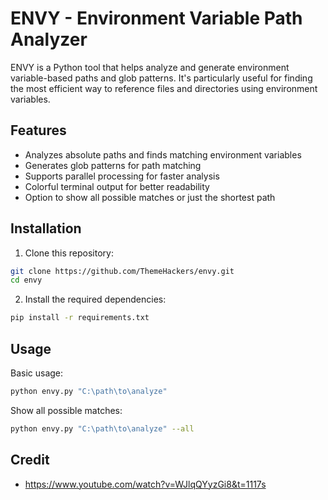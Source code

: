 # ENVY - Environment Variable Path Analyzer

ENVY is a Python tool that helps analyze and generate environment variable-based paths and glob patterns. It's particularly useful for finding the most efficient way to reference files and directories using environment variables.

## Features

- Analyzes absolute paths and finds matching environment variables
- Generates glob patterns for path matching
- Supports parallel processing for faster analysis
- Colorful terminal output for better readability
- Option to show all possible matches or just the shortest path

## Installation

1. Clone this repository:
```bash
git clone https://github.com/ThemeHackers/envy.git
cd envy
```

2. Install the required dependencies:
```bash
pip install -r requirements.txt
```

## Usage

Basic usage:
```bash
python envy.py "C:\path\to\analyze"
```

Show all possible matches:
```bash
python envy.py "C:\path\to\analyze" --all
```

## Credit
- https://www.youtube.com/watch?v=WJlqQYyzGi8&t=1117s
